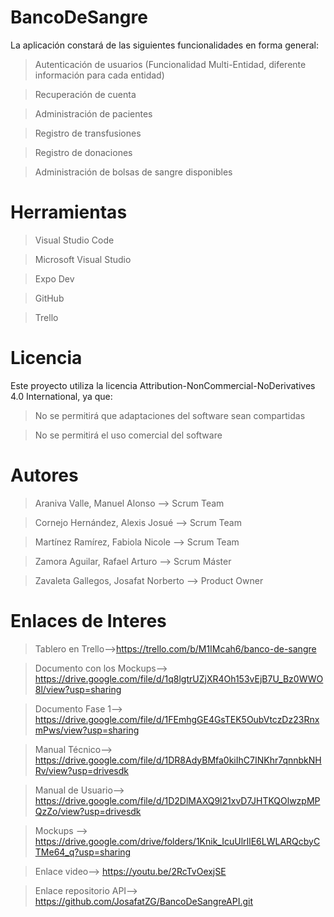 # BancoDeSangre
La aplicación constará de las siguientes funcionalidades en forma general:

>Autenticación de usuarios (Funcionalidad Multi-Entidad, diferente información para cada entidad)

>Recuperación de cuenta

>Administración de pacientes

>Registro de transfusiones

>Registro de donaciones

>Administración de bolsas de sangre disponibles


# Herramientas
>Visual Studio Code

>Microsoft Visual Studio

>Expo Dev

>GitHub

>Trello

# Licencia
Este proyecto utiliza la licencia Attribution-NonCommercial-NoDerivatives 4.0 International, ya que:

>No se permitirá que adaptaciones del software sean compartidas

>No se permitirá el uso comercial del software


# Autores
>Araniva Valle, Manuel Alonso --> Scrum Team

>Cornejo Hernández, Alexis Josué --> Scrum Team

>Martínez Ramírez, Fabiola Nicole --> Scrum Team

>Zamora Aguilar, Rafael Arturo --> Scrum Máster

>Zavaleta Gallegos, Josafat Norberto --> Product Owner

# Enlaces de Interes 
>Tablero en Trello-->https://trello.com/b/M1IMcah6/banco-de-sangre

>Documento con los Mockups--> https://drive.google.com/file/d/1q8lgtrUZjXR4Oh153vEjB7U_Bz0WWO8l/view?usp=sharing

>Documento Fase 1--> https://drive.google.com/file/d/1FEmhgGE4GsTEK5OubVtczDz23RnxmPws/view?usp=sharing

>Manual Técnico--> https://drive.google.com/file/d/1DR8AdyBMfa0kiIhC7INKhr7qnnbkNHRv/view?usp=drivesdk

>Manual de Usuario--> https://drive.google.com/file/d/1D2DlMAXQ9l21xvD7JHTKQOlwzpMPQzZo/view?usp=drivesdk

>Mockups --> https://drive.google.com/drive/folders/1Knik_IcuUlrIlE6LWLARQcbyCTMe64_q?usp=sharing

>Enlace video--> https://youtu.be/2RcTvOexjSE

>Enlace repositorio API--> https://github.com/JosafatZG/BancoDeSangreAPI.git
